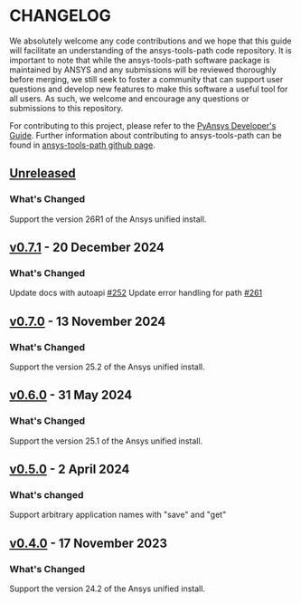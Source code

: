 # CHANGELOG

We absolutely welcome any code contributions and we hope that this
guide will facilitate an understanding of the ansys-tools-path code
repository. It is important to note that while the ansys-tools-path software
package is maintained by ANSYS and any submissions will be reviewed
thoroughly before merging, we still seek to foster a community that can
support user questions and develop new features to make this software
a useful tool for all users.  As such, we welcome and encourage any
questions or submissions to this repository.


For contributing to this project, please refer to the [PyAnsys Developer's Guide].
Further information about contributing to ansys-tools-path can be found in
[ansys-tools-path github page](https://github.com/ansys/ansys-tools-path).

[PyAnsys Developer's Guide]: https://dev.docs.pyansys.com/

## [Unreleased]()

### What's Changed
Support the version 26R1 of the Ansys unified install.


## [v0.7.1]() - 20 December 2024

### What's Changed
Update docs with autoapi [#252](https://github.com/ansys/ansys-tools-path/pull/252)
Update error handling for path [#261](https://github.com/ansys/ansys-tools-path/pull/261)

## [v0.7.0]() - 13 November 2024

### What's Changed
Support the version 25.2 of the Ansys unified install.

## [v0.6.0]() - 31 May 2024

### What's Changed
Support the version 25.1 of the Ansys unified install.

## [v0.5.0]() - 2 April 2024

### What's changed
Support arbitrary application names with "save" and "get"

## [v0.4.0]() - 17 November 2023

### What's Changed
Support the version 24.2 of the Ansys unified install.